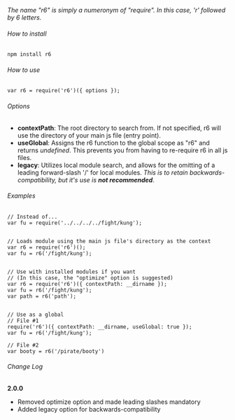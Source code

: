 *The name "r6" is simply a numeronym of "require". In this case, 'r' followed by 6 letters.*

###### How to install
    npm install r6

###### How to use
    var r6 = require('r6')({ options });

###### Options
- **contextPath**: The root directory to search from. If not specified, r6 will use the directory of your main js file (entry point).
- **useGlobal**: Assigns the r6 function to the global scope as "r6" and returns *undefined*. This prevents you from having to re-require r6 in all js files.
- **legacy**: Utilizes local module search, and allows for the omitting of a leading forward-slash '/' for local modules. *This is to retain backwards-compatibility, but it's use is **not recommended***.

###### *Examples*
    // Instead of...
    var fu = require('../../../../fight/kung');


    // Loads module using the main js file's directory as the context
    var r6 = require('r6')();
    var fu = r6('/fight/kung');


    // Use with installed modules if you want
    // (In this case, the "optimize" option is suggested)
    var r6 = require('r6')({ contextPath: __dirname });
    var fu = r6('/fight/kung');
    var path = r6('path');


    // Use as a global
    // File #1
    require('r6')({ contextPath: __dirname, useGlobal: true });
    var fu = r6('/fight/kung');

    // File #2
    var booty = r6('/pirate/booty')

###### Change Log
**2.0.0**
- Removed optimize option and made leading slashes mandatory
- Added legacy option for backwards-compatibility
